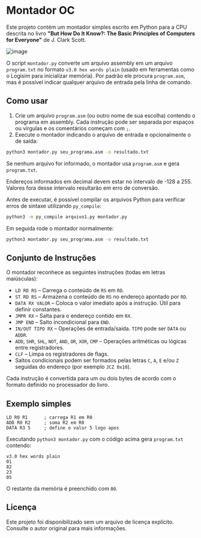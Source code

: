 # Montador OC

Este projeto contém um montador simples escrito em Python para a CPU descrita no livro **"But How Do It Know?: The Basic Principles of Computers for Everyone"** de J. Clark Scott.

![image](https://github.com/user-attachments/assets/2525d152-0dbe-43c1-af7a-a94bce82ac07)


O script `montador.py` converte um arquivo assembly em um arquivo `program.txt` no formato `v3.0 hex words plain` (usado em ferramentas como o Logisim para inicializar memória). Por padrão ele procura `program.asm`, mas é possível indicar qualquer arquivo de entrada pela linha de comando.

## Como usar

1. Crie um arquivo `program.asm` (ou outro nome de sua escolha) contendo o programa em assembly. Cada instrução pode ser separada por espaços ou vírgulas e os comentários começam com `;`.
2. Execute o montador indicando o arquivo de entrada e opcionalmente o de saída:

```bash
python3 montador.py seu_programa.asm -o resultado.txt
```

Se nenhum arquivo for informado, o montador usa `program.asm` e gera `program.txt`.

Endereços informados em decimal devem estar no intervalo de -128 a 255. Valores fora desse
intervalo resultarão em erro de conversão.

Antes de executar, é possível compilar os arquivos Python para verificar
erros de sintaxe utilizando `py_compile`:

```bash
python3 -m py_compile arquivo1.py montador.py
```

Em seguida rode o montador normalmente:

```bash
python3 montador.py seu_programa.asm -o resultado.txt
```

## Conjunto de Instruções

O montador reconhece as seguintes instruções (todas em letras maiúsculas):

- `LD RD RS`   – Carrega o conteúdo de `RS` em `RD`.
- `ST RD RS`   – Armazena o conteúdo de `RS` no endereço apontado por `RD`.
- `DATA RX VALOR` – Coloca o valor imediato após a instrução. Útil para definir constantes.
- `JMPR RX`    – Salta para o endereço contido em `RX`.
- `JMP END`    – Salto incondicional para `END`.
- `IN/OUT TIPO RX` – Operações de entrada/saída. `TIPO` pode ser `DATA` ou `ADDR`.
- `ADD`, `SHR`, `SHL`, `NOT`, `AND`, `OR`, `XOR`, `CMP` – Operações aritméticas ou lógicas entre registradores.
- `CLF`        – Limpa os registradores de flags.
- Saltos condicionais podem ser formados pelas letras `C`, `A`, `E` e/ou `Z` seguidas do endereço (por exemplo `JCZ 0x10`).

Cada instrução é convertida para um ou dois bytes de acordo com o formato definido no processador do livro.

## Exemplo simples

```
LD R0 R1      ; carrega R1 em R0
ADD R0 R2     ; soma R2 em R0
DATA R3 5     ; define o valor 5 logo apos
```

Executando `python3 montador.py` com o código acima gera `program.txt` contendo:

```
v3.0 hex words plain
01
82
23
05
```

O restante da memória é preenchido com `00`.

## Licença

Este projeto foi disponibilizado sem um arquivo de licença explícito. Consulte o autor original para mais informações.
